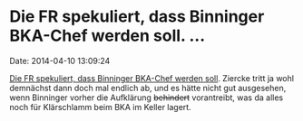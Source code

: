 Die FR spekuliert, dass Binninger BKA-Chef werden soll. \...
============================================================

Date: 2014-04-10 13:09:24

[Die FR spekuliert, dass Binninger BKA-Chef werden
soll](http://www.fr-online.de/datenschutz/scheiss-seo-immer,1472644,26801810.html).
Ziercke tritt ja wohl demnächst dann doch mal endlich ab, und es hätte
nicht gut ausgesehen, wenn Binninger vorher die Aufklärung ~~behindert~~
vorantreibt, was da alles noch für Klärschlamm beim BKA im Keller
lagert.
